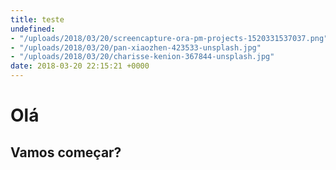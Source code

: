 ```yaml
---
title: teste
undefined:
- "/uploads/2018/03/20/screencapture-ora-pm-projects-1520331537037.png"
- "/uploads/2018/03/20/pan-xiaozhen-423533-unsplash.jpg"
- "/uploads/2018/03/20/charisse-kenion-367844-unsplash.jpg"
date: 2018-03-20 22:15:21 +0000
---
```

# Olá

## Vamos começar?